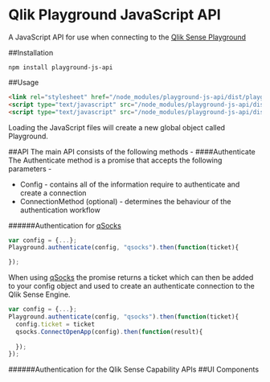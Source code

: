 # Qlik Playground JavaScript API
A JavaScript API for use when connecting to the <a href='http://playground.qlik.com' target="_blank">Qlik Sense Playground</a>

##Installation
```
npm install playground-js-api
```

##Usage
```html
<link rel="stylesheet" href="/node_modules/playground-js-api/dist/playground-ui.min.css" media="screen" title="no title" charset="utf-8">
<script type="text/javascript" src="/node_modules/playground-js-api/dist/playground-js-api.min.js"></script>
<script type="text/javascript" src="/node_modules/playground-js-api/dist/playground-ui.min.js"></script>
```
Loading the JavaScript files will create a new global object called Playground.

##API
The main API consists of the following methods -
####Authenticate
The Authenticate method is a promise that accepts the following parameters -
* Config - contains all of the information require to authenticate and create a connection
* ConnectionMethod (optional) - determines the behaviour of the authentication workflow

######Authentication for <a href="http://branch.qlik.com/#!/project/56728f52d1e497241ae697ca" target="blank">qSocks</a>
```javascript
var config = {...};
Playground.authenticate(config, "qsocks").then(function(ticket){

});
```
When using <a href="http://branch.qlik.com/#!/project/56728f52d1e497241ae697ca" target="blank">qSocks</a> the promise returns a ticket which can then be added to your config object and used to create an authenticate connection to the Qlik Sense Engine.
```javascript
var config = {...};
Playground.authenticate(config, "qsocks").then(function(ticket){
  config.ticket = ticket
  qsocks.ConnectOpenApp(config).then(function(result){
  
  });
});
```

######Authentication for the Qlik Sense Capability APIs
##UI Components
